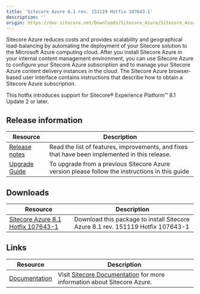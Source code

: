```yaml
---
title: 'Sitecore Azure 8.1 rev. 151119 Hotfix 107643-1'
description: ''
origin: https://dev.sitecore.net/Downloads/Sitecore_Azure/Sitecore_Azure_81/Sitecore_Azure_81_rev_151119_Hotfix_1076431.aspx
---
```


Sitecore Azure reduces costs and provides scalability and geographical load-balancing by automating the deployment of your Sitecore solution to the Microsoft Azure computing cloud. After you install Sitecore Azure in your internal content management environment, you can use Sitecore Azure to configure your Sitecore Azure subscription and to manage your Sitecore Azure content delivery instances in the cloud. The Sitecore Azure browser-based user interface contains instructions that describe how to obtain a Sitecore Azure subscription.

This hotfix introduces support for Sitecore® Experience Platform™ 8.1 Update 2 or later.

## Release information

| Resource                                                                                                                                                                                                                  | Description                                                                                           |
| ------------------------------------------------------------------------------------------------------------------------------------------------------------------------------------------------------------------------- | ----------------------------------------------------------------------------------------------------- |
| [Release notes](/downloads/Sitecore_Azure/Sitecore_Azure_81/Sitecore_Azure_81_rev_151119_Hotfix_1076431/Release_Notes)                                                                                                    | Read the list of features, improvements, and fixes that have been implemented in this release. <br /> |
| [Upgrade Guide](https://scdp.blob.core.windows.net/downloads/Sitecore%20Azure/Sitecore%20Azure%2081/Sitecore%20Azure%2081%20rev%20151119%20Hotfix%201076431/Secure/Hotfix%20for%20Sitecore%20Azure%2081%20Update%202.pdf) | To upgrade from a previous Sitecore Azure version please follow the instructions in this guide        |

## Downloads

| Resource                                                                                                                                                                                                                                                | Description                                                                     |
| ------------------------------------------------------------------------------------------------------------------------------------------------------------------------------------------------------------------------------------------------------- | ------------------------------------------------------------------------------- |
| [Sitecore Azure 8.1 Hotfix 107643-1](https://scdp.blob.core.windows.net/downloads/Sitecore%20Azure/Sitecore%20Azure%2081/Sitecore%20Azure%2081%20rev%20151119%20Hotfix%201076431/Secure/Sitecore%20Azure%208.1%20rev.%20151119%20Hotfix%20107643-1.zip) | Download this package to install Sitecore Azure 8.1 rev. 151119 Hotfix 107643-1 |

## Links

| Resource                                                                 | Description                                                                                                        |
| ------------------------------------------------------------------------ | ------------------------------------------------------------------------------------------------------------------ |
| [Documentation](https://doc.sitecore.net:443/en/Products/Cloud/81/Azure) | Visit [Sitecore Documentation](https://doc.sitecore.net/cloud/81/azure) for more information about Sitecore Azure. |
